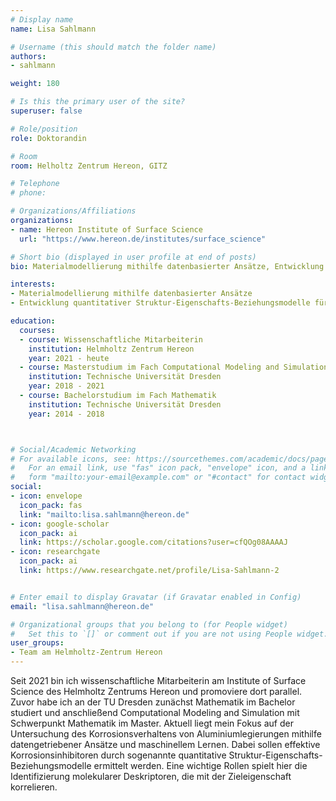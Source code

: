 ```yaml
---
# Display name
name: Lisa Sahlmann

# Username (this should match the folder name)
authors:
- sahlmann

weight: 180

# Is this the primary user of the site?
superuser: false

# Role/position
role: Doktorandin

# Room
room: Helholtz Zentrum Hereon, GITZ

# Telephone
# phone:

# Organizations/Affiliations
organizations:
- name: Hereon Institute of Surface Science
  url: "https://www.hereon.de/institutes/surface_science"

# Short bio (displayed in user profile at end of posts)
bio: Materialmodellierung mithilfe datenbasierter Ansätze, Entwicklung quantitativer Struktur-Eigenschafts-Beziehungsmodelle für Korrosion

interests:
- Materialmodellierung mithilfe datenbasierter Ansätze
- Entwicklung quantitativer Struktur-Eigenschafts-Beziehungsmodelle für Korrosion

education:
  courses:
  - course: Wissenschaftliche Mitarbeiterin
    institution: Helmholtz Zentrum Hereon
    year: 2021 - heute
  - course: Masterstudium im Fach Computational Modeling and Simulation
    institution: Technische Universität Dresden
    year: 2018 - 2021
  - course: Bachelorstudium im Fach Mathematik
    institution: Technische Universität Dresden
    year: 2014 - 2018



# Social/Academic Networking
# For available icons, see: https://sourcethemes.com/academic/docs/page-builder/#icons
#   For an email link, use "fas" icon pack, "envelope" icon, and a link in the
#   form "mailto:your-email@example.com" or "#contact" for contact widget.
social:
- icon: envelope
  icon_pack: fas
  link: "mailto:lisa.sahlmann@hereon.de"
- icon: google-scholar
  icon_pack: ai
  link: https://scholar.google.com/citations?user=cfQOg08AAAAJ
- icon: researchgate
  icon_pack: ai
  link: https://www.researchgate.net/profile/Lisa-Sahlmann-2


# Enter email to display Gravatar (if Gravatar enabled in Config)
email: "lisa.sahlmann@hereon.de"

# Organizational groups that you belong to (for People widget)
#   Set this to `[]` or comment out if you are not using People widget.
user_groups:
- Team am Helmholtz-Zentrum Hereon
---
```


Seit 2021 bin ich wissenschaftliche Mitarbeiterin am Institute of Surface Science des Helmholtz Zentrums Hereon und promoviere dort parallel. Zuvor habe ich an der TU Dresden zunächst Mathematik im Bachelor studiert und anschließend Computational Modeling and Simulation mit Schwerpunkt Mathematik im Master. Aktuell liegt mein Fokus auf der Untersuchung des Korrosionsverhaltens von Aluminiumlegierungen mithilfe datengetriebener Ansätze und maschinellem Lernen. Dabei sollen effektive Korrosionsinhibitoren durch sogenannte quantitative Struktur-Eigenschafts-Beziehungsmodelle ermittelt werden. Eine wichtige Rollen spielt hier die Identifizierung molekularer Deskriptoren, die mit der Zieleigenschaft korrelieren.
